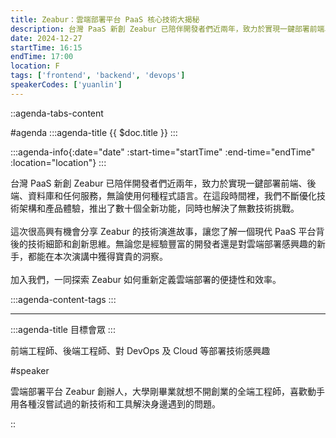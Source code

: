 ```yaml
---
title: Zeabur：雲端部署平台 PaaS 核心技術大揭秘
description: 台灣 PaaS 新創 Zeabur 已陪伴開發者們近兩年，致力於實現一鍵部署前端、後端、資料庫和任何服務，無論使用何種程式語言。在這段時間裡，我們不斷優化技術架構和產品體驗，推出了數十個全新功能，同時也解決了無數技術挑戰。這次很高興有機會分享 Zeabur 的技術演進故事，讓您了解一個現代 PaaS 平台背後的技術細節和創新思維。無論您是經驗豐富的開發者還是對雲端部署感興趣的新手，都能在本次演講中獲得寶貴的洞察。加入我們，一同探索 Zeabur 如何重新定義雲端部署的便捷性和效率。
date: 2024-12-27
startTime: 16:15
endTime: 17:00
location: F
tags: ['frontend', 'backend', 'devops']
speakerCodes: ['yuanlin']
---
```


::agenda-tabs-content
<!--議程資訊-->
#agenda
:::agenda-title
{{ $doc.title }}
:::

:::agenda-info{:date="date" :start-time="startTime" :end-time="endTime" :location="location"}
:::

<!--議程資訊(內容)-->
台灣 PaaS 新創 Zeabur 已陪伴開發者們近兩年，致力於實現一鍵部署前端、後端、資料庫和任何服務，無論使用何種程式語言。在這段時間裡，我們不斷優化技術架構和產品體驗，推出了數十個全新功能，同時也解決了無數技術挑戰。
<br><br>
這次很高興有機會分享 Zeabur 的技術演進故事，讓您了解一個現代 PaaS 平台背後的技術細節和創新思維。無論您是經驗豐富的開發者還是對雲端部署感興趣的新手，都能在本次演講中獲得寶貴的洞察。
<br><br>
加入我們，一同探索 Zeabur 如何重新定義雲端部署的便捷性和效率。

:::agenda-content-tags
:::

---

:::agenda-title
目標會眾
:::

<!--目標會眾(內容)-->
前端工程師、後端工程師、對 DevOps 及 Cloud 等部署技術感興趣

<!--講者介紹-->
#speaker
<!--講者介紹(內容)-->
雲端部署平台 Zeabur 創辦人，大學剛畢業就想不開創業的全端工程師，喜歡動手用各種沒嘗試過的新技術和工具解決身邊遇到的問題。

::
